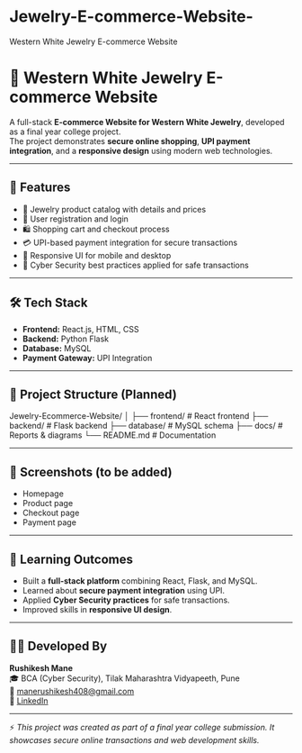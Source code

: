 # Jewelry-E-commerce-Website-
 Western White Jewelry E-commerce Website 
# 💍 Western White Jewelry E-commerce Website

A full-stack **E-commerce Website for Western White Jewelry**, developed as a final year college project.  
The project demonstrates **secure online shopping**, **UPI payment integration**, and a **responsive design** using modern web technologies.

---

## 🚀 Features
- 🛒 Jewelry product catalog with details and prices  
- 👤 User registration and login  
- 🛍 Shopping cart and checkout process  
- 💳 UPI-based payment integration for secure transactions  
- 📱 Responsive UI for mobile and desktop  
- 🔐 Cyber Security best practices applied for safe transactions  

---

## 🛠️ Tech Stack
- **Frontend:** React.js, HTML, CSS  
- **Backend:** Python Flask  
- **Database:** MySQL  
- **Payment Gateway:** UPI Integration  

---

## 📂 Project Structure (Planned)
Jewelry-Ecommerce-Website/
│
├── frontend/ # React frontend
├── backend/ # Flask backend
├── database/ # MySQL schema
├── docs/ # Reports & diagrams
└── README.md # Documentation


---

## 📸 Screenshots (to be added)
- Homepage  
- Product page  
- Checkout page  
- Payment page  

---

## 🎯 Learning Outcomes
- Built a **full-stack platform** combining React, Flask, and MySQL.  
- Learned about **secure payment integration** using UPI.  
- Applied **Cyber Security practices** for safe transactions.  
- Improved skills in **responsive UI design**.  

---

## 👨‍💻 Developed By
**Rushikesh Mane**  
🎓 BCA (Cyber Security), Tilak Maharashtra Vidyapeeth, Pune  
📧 manerushikesh408@gmail.com  
🔗 [LinkedIn](https://www.linkedin.com/in/rushikesh-mane-40a48b23b)  

---

⚡ *This project was created as part of a final year college submission. It showcases secure online transactions and web development skills.*
